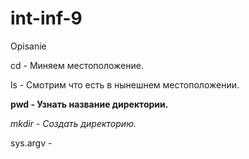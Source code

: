# int-inf-9
Opisanie

cd - Миняем местоположение.

ls - Смотрим что есть в нынешнем местоположении.

**pwd - Узнать название директории.**

_mkdir - Создать директорию._

sys.argv - 
